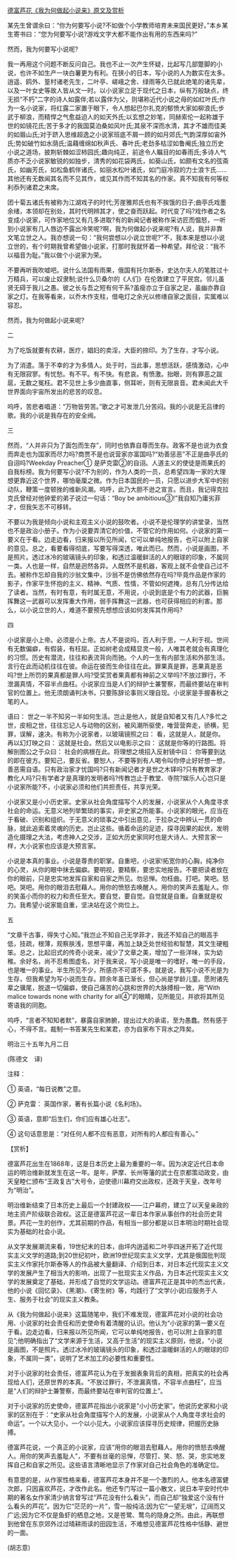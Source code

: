 [德富芦花《我为何做起小说来》原文及赏析](https://www.vrrw.net/wx/12191.html)

某先生曾谓余曰：“你为何要写小说?不如做个小学教师培育未来国民更好。”本乡某生寄书曰：“您为何要写小说?游戏文字大都不能作出有用的东西来吗?”

然而，我为何要写小说呢?

我一再用这个问题不断反问自己。我也不止一次产生怀疑，比起写几部蹩脚的小说，也许不如生产一块白薯更为有利。在狭小的日本，写小说的人为数实在太多。逍遥、鸥外、篁村诸老先生，二叶亭、嵯峨之舍、绿雨等久已就此绝笔的诸先辈，以及一叶女史等故人皆从文一时。以小说家立足于现代之日本，纵有万般缺点，终无损“不朽”二字的诗人如露伴;若以露伴为父，则堪称近代小说之母的如红叶氏;作为一名小说家，将红露二家置于眼下，令人想起巴尔扎克的郁愤大家如柳浪氏;步武于柳浪，而精悍之气愈益迫人的如天外氏;以玄想之妙笔，同赫索伦一起称雄于世的如镜花氏;苦于多才的我国莫泊桑如风叶氏;其泉不深而水清，其才不雄而佳美的如眉山氏;对于跻入思维超逸之小说家班底不屑一顾的如月郊氏;气韵深厚如宙外氏;势如破竹如水荫氏;温藉缠绵如秋声氏、春叶氏;老劲多枯涩如鲁阉氏;独立历史小说之道场，披荆斩棘如涩柿园氏;趣向纯正，前途令人瞩目的如春雨氏;多诗人气质亦不乏小说家敏锐的如独步，清秀的如花袋两氏，如葵山氏，如颇有文名的弦斋氏，如幽芳氏，如松鱼鹤伴诸氏，如丽水松叶诸氏，如门庭冷寂的力士浪卞氏……其他还有无数闻其名而不见其作，或见其作而不知其名的作家。真不知我有何等权利忝列诸君之末席。

团十菊五诸氏有被称为江湖戏子的时代;芳崖雅邦氏也有不挨饿的日子;曲亭氏戏墨余绪，本领却在别处，其时代明辨其才，使之奋而跃起。时代变了吗?戏作者之名变成小说家，可作家地位又有几多进取?有的新闻记者被称作采访匠而愠怒，一听到小说家有几人唇边不露出冷笑呢?啊，我为何做起小说来呢?有人说，我并非靠文笔立世之人。我亦想说一句：“我何尝想以小说立世呢?”不，我本来是想以小说立世的，有个时期我曾希望做小说家，打那时我就怀着一种希望。拜伦说：“我不以福音为耻。”我以做个小说家为荣。

不要再听我吹嘘吧。说什么法国有雨果，俄国有托尔斯泰，史达尔夫人的笔胜过十万精兵，可以废止奴隶制;说什么贝桑尔的《人们》在伦敦建立了平民宫。邻儿虽贤无碍于我儿之愚。彼之长与吾之短有何干系?虽瘦亦立于自家之足，虽幽亦靠自家之灯。在我等看来，以乔木作支柱，借电灯之余光以修缮自家之面目，实属难以容忍。

然而，我为何做起小说来呢?



二

为了吃饭就要有农耕，医疗，娼妇的卖淫，大臣的捺印。为了生存，才写小说。

为了消遣。落于不幸的才为多情人。处于时，当此事，思想活跃，感情激动，心中有无限寂寥。有忧愁。有不平。有不快。有悲哀。有愤激。抬眼，则有罪恶之跋扈，无数之冤枉。君不见世上多少曲直事，侧耳听，则有无限哀音。君未闻此大千世界面向宇宙所发出的悲苦的叹息。

呜呼，苦悲者唱道：“万物皆劳苦。”歌之才可发泄几分苦闷。我的小说是无吕律的歌。我的小说是我存在的安全阀。

三

然而，“人并非只为了面包而生存”，同时也依靠自尊而生存。政客不是也说为衣食而奔走也为国家而尽力吗?商贾不是也说营家亦富国吗?“劝善惩恶”不正是曲亭氏的自诩吗?Weekday Preacher① 是萨克雷②的自诩。人道主义的使徒是雨果氏的自我标榜。我为何要写小说?不为别的，作为人类的一员，总希望四海一家的大理想更靠近这个世界，哪怕毫厘之微。作为日本国民的一员，只愿以进步大军中的别动队，鞭策一度顿挫的维新风潮。呜呼，此乃大胆不逊之宣言。而且，我记得克拉克氏曾经对他钟爱的弟子说过一句话：“Boy be ambitious③!”我自知乃庸劣菲才，但我矢志不可移转。

不要以为我是倾向小说和主观主义小说的鼓吹者。小说不是伦理学的讲堂录，当然也不是政治小册子。作为小说要弄清它的价值，不管它的作用如何。小说家的第一要义在于看。边走边看，归来报以所见所闻，它可以单纯地报告，也可以附上自家的意见。总之，看要看得彻底，写要写得深透，唯此而已。然而，小说是画图，不是照片。透过冰冷的玻璃镜头的印象，和透过温暖鲜活的人的眼球的印象，不属同一类。人也是一样，自然是迥然各异。人既然不是机器，客观上就不会使自己过不去。被称作忘却自我的沙翁文集中，沙翁不是仿佛依然存在吗?毕竟作品是作家的影子，作家平生怀抱的主义、精神、气质、性情，不管如何遮掩，总有几分传达给了读者。当然，有时有意，有时属无意，不用说，小说到底是个有力的武器，巨腕挥舞这一武器可以发挥重大作用，弱手挥舞这一武器，也可获得相应的利害。那么，以小说立世的人，难道不要预先想想应该如何发挥其作用吗?

四

小说家是小上帝。必须是小上帝。古人不是说吗，百人利于思，一人利于视。世间有无数偏癖，有假装，有枉屈。正如树老会成精显灵一般，人唯其老就会有真理化的习惯。历史有潜流，往往和表流背向而驰。个人的一生有内部生活和外部生活。言行在此而动机往往在彼。命运在彼而生命往往在此。罪果真是罪，恶果真是恶吗?世上所罚的果真都是罪人吗?受奖赏者果真都有神前之义举吗?不放过罪行，不泄漏真情，不容半点曲枉。小说家应当是人们的辩护士兼警察，而最终要站在审判官的位置上。他无须朗诵判决书，只要陈辞论事则义理自现。小说家是手握春秋之笔的人。

语曰： 世之一半不知另一半如何生活。岂止是他人，就是自知者又有几人?多忙之世，皮相之世，往往忘记人与动物的区别，被风潮所驱使，唯营营奔走，骄横，犯罪，误解，速决。有称为小说家者，以玻璃镜照之曰： 看，这就是人，就是你。再以幻灯映之曰： 这就是社会。然后又以电影示之曰： 这就是你等的行路图。将解剖图公之于众曰： 社会的病根在此。将理想之境招入反射镜中曰： 你等要到达的即在彼方。要知己，要反省。要恕人，不要等到有人喝令叫你停止好好想一想，善恶需自语。只有政治家才忧国吗?只有新闻记者才是世之木铎吗?只有教育家才教化人吗?只有学者才是真理的发明者吗?传教岂止于教堂、寺院?娱乐人心岂只是小说家所能?不，小说家必须和他们共担责任，共享光荣。

小说家又是小小历史家。史家从社会角度描写个人的发展，小说家从个人角度寻求社会的命运。无意义地列举繁琐的事实，非史家之所能事。小说家的眼光，应当在于看破、识别和组织。于无意义的琐事之中引出意见，于拉杂之中辨认一贯的命脉，就此追索着灵魂的历史。岂止这些。循着命运的足迹，探寻因果的起伏，发明造化摄理之大法，考虑神人之交涉，正如大历史家同时也是大诗人、大预言家一样，大小说家也应该是大预言家。

小说是本真的事业。小说是尊贵的职掌。自重吧，小说家!拓宽你的心胸，纯净你的心灵，从你的眼中抹去偏癖。要明视，要精察，要忠实地报告。不要把读者放在你的眼前，只是忠实地发挥自家和自家之所见。勿忌惮。勿枉曲。打吧。笑吧。怒吧。哭吧。用你的眼泪去慰藉人。用你的愤怒去唤醒人。用你的笑声去羞耻人。你的笑虽小而你的权力和责任至大。要自觉，要自觉。自觉就是自重。自重就是权力。我希望小说家能自重，坚决站在这个岗位上。

五

“文章千古事，得失寸心知。”我岂止不知自己无学菲才，我还不知自己的眼高手低，技疏，根薄，观察肤浅，思想平庸，再加上缺乏处世经验和智慧，其文生硬粗笨。总之，比起旧式的传奇小说来，减少了文章之美，增加了一些洋味，实为幼稚。余好名，尚不忍希图虚名，对于我来说，写小说是唯一的嗜好，唯一的手段，也是唯一的事业。半生所见不少，所感亦不可谓不多。就是说，我写小说不光是为生存，但我希望为写小说而生存。顾余年虽已渐长，但心尚是学龄儿童。愿附诸先辈之骥尾，脱退一切偏癖，使自己痛苦的心跳和世界的大脉搏相一致，用“With malice towards none with charity for all④”的眼睛，见所能见，并欲将其所见寄语我的同胞。

呜呼，“言者不知知者默”，暴露自家肺腑，提出过大的承诺，至为愚蠢。然有感于心，不得不言。裁制一书答某先生和某君，亦为自家布下背水之阵矣。

明治三十五年九月二日

(陈德文　译)

注释：

① 英语，“每日说教”之意。

② 萨克雷： 英国作家，著有长篇小说《名利场》。

③ 英语，意即“后生们，你们应有雄心壮志”。

④ 这句话意思是：“对任何人都不应有恶意，对所有的人都应有善心。”

【赏析】

德富芦花出生在1868年，这是日本历史上最为重要的一年。因为决定近代日本命运的明治维新就发生在这一年。是年，萨摩、长州等藩的武士在京都策动政变，由天皇睦仁颁布“王政复古”大号令，迫使德川幕府交出政权，还政于天皇，改年号为“明治”。

明治维新结束了日本历史上最后一个封建政权——江户幕府，建立了以天皇亲政的地主资产阶级联合政权。这正是德富芦花这一辈日本作家从事创作的社会历史背景。芦花一生的创作，尤其前期的作品，有相当一部分都是以日本明治时期社会现实为基础的社会小说。

从文学发展潮流来看，19世纪末的日本，由坪内逍遥和二叶亭四迷开拓了近代现实主义文学的道路;到20世纪初叶，欧洲19世纪现实主义文学，尤其是俄国批判现实主义作家托尔斯泰等人的作品被大量翻译、介绍到日本，对日本近代现实主义文学的发展产生了相当大的影响，出现了一批现实主义作品，为日本近代现实主义文学的发展奠定了基础，并形成了自觉的文学运动。德富芦花正是其中的杰出代表，他的小说《回忆录》、《黑潮》、《寄生树》等，均践行了“文学(小说)应服务于人生、服务于社会”的现实主义教条。

从《我为何做起小说来》这篇随笔中，我们不难发现，德富芦花对小说的社会功用、小说家的社会责任和历史使命有着清醒的认识。他认为“小说家的第一要义在于看。边走边看，归来报以所见所闻，它可以单纯地报告，也可以附上自家的意见”;他明确指出了“文学来源于生活，又高于生活”的现实主义原则，他说，“小说是画图，不是照片。透过冰冷的玻璃镜头的印象，和透过温暖鲜活的人的眼球的印象，不属同一类”，说明了艺术加工的必要性和重要性。

对于小说家的社会责任，德富芦花认为在于发掘表象背后的真相，把真实的社会再现给人们，还原世界的本真。“不放过罪行，不泄漏真情，不容半点曲枉”，应当是“人们的辩护士兼警察，而最终要站在审判官的位置上”。

对于小说家的历史使命，德富芦花指出小说家是“小小历史家”。他说历史家和小说家的区别在于：“史家从社会角度描写个人的发展，小说家从个人角度寻求社会的命运”。一个以大见小，一个以小见大。小说家应该探寻历史规律，把握历史脉搏。

德富芦花说，一个真正的小说家，应该“用你的眼泪去慰藉人。用你的愤怒去唤醒人。用你的笑声去羞耻人”，不要有丝毫的忌惮，尽管打、笑、怒、哭，忠实地发挥自己和自家之所见。这些语言清晰地显示了作家对自己社会角色的准确定位。

有意思的是，从作家性格来看，德富芦花本身并不是一个激烈的人。他本名德富健次郎，只因喜欢芦花，才改作此名。他还专门写过一篇小散文，说日本平安时代中期的著名女作家清少纳言曾写过“芦花没有什么看头”，而自己却“独爱这个没有什么看头的芦花”。因为它“茫茫的一片”，雪一般纯洁;因为它“一望无垠”，辽阔而又广远;因为它不仅是鱼虾的栖息之地，又是苍鹭、鹜鸟的隐身之所。由此，再联想到他曾在东京郊外过过晴耕雨读的田园生活，不难想见德富芦花性格中恬静、避世的一面。

(胡志意)

